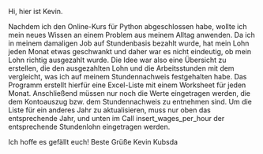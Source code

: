 Hi, hier ist Kevin.

Nachdem ich den Online-Kurs für Python abgeschlossen habe, wollte ich mein neues Wissen an einem Problem aus meinem Alltag anwenden.
Da ich in meinem damaligen Job auf Stundenbasis bezahlt wurde, hat mein Lohn jeden Monat etwas geschwankt und daher war es nicht eindeutig, ob mein Lohn richtig ausgezahlt wurde. Die Idee war also eine Übersicht zu erstellen, die den ausgezahlten Lohn und die Arbeitsstunden mit dem vergleicht, was ich auf meinem Stundennachweis festgehalten habe.
Das Programm erstellt hierfür eine Excel-Liste mit einem Worksheet für jeden Monat. Anschließend müssen nur noch die Werte eingetragen werden, die dem Kontoauszug bzw. dem Stundennachweis zu entnehmen sind.
Um die Liste für ein anderes Jahr zu aktualisieren, muss nur oben das entsprechende Jahr, und unten im Call insert_wages_per_hour der entsprechende Stundenlohn eingetragen werden.

Ich hoffe es gefällt euch!
Beste Grüße
Kevin Kubsda
